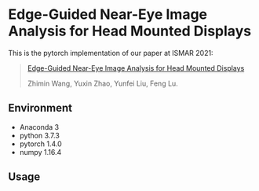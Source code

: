 # Edge-Guided Near-Eye Image Analysis for Head Mounted Displays
This is the pytorch implementation of our paper at ISMAR 2021:
> [Edge-Guided Near-Eye Image Analysis for Head Mounted Displays](https://arxiv.org/abs/2009)
>
> Zhimin Wang, Yuxin Zhao, Yunfei Liu, Feng Lu.

## Environment

- Anaconda 3
- python 3.7.3
- pytorch 1.4.0
- numpy 1.16.4 

## Usage
